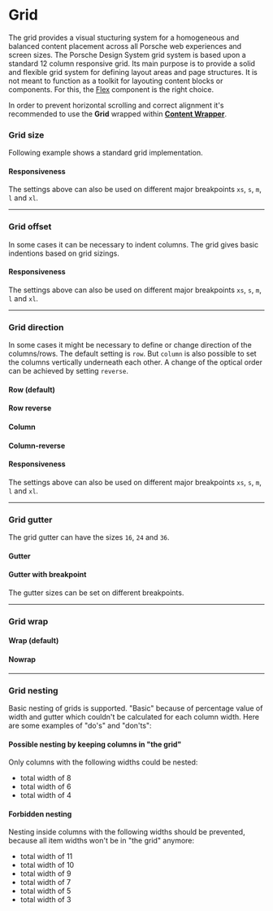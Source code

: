 # Grid

The grid provides a visual stucturing system for a homogeneous and balanced content placement across all Porsche web experiences and screen sizes. The Porsche Design System grid system is based upon a standard 12 column responsive grid. Its main purpose is to provide a solid and flexible grid system for defining layout areas and page structures. It is not meant to function as a toolkit for layouting content blocks or components. For this, the [Flex](components/flex) component is the right choice.

In order to prevent horizontal scrolling and correct alignment it's recommended to use the **Grid** wrapped within [**Content Wrapper**](components/content-wrapper).


### Grid size

Following example shows a standard grid implementation.  

<Playground :markup="size" :config="config"></Playground>

#### Responsiveness

The settings above can also be used on different major breakpoints `xs`, `s`, `m`, `l` and `xl`.

<Playground :markup="sizeResponsiveness" :config="config"></Playground>

---

### Grid offset

In some cases it can be necessary to indent columns. The grid gives basic indentions based on grid sizings.

<Playground :markup="offset" :config="config"></Playground>

#### Responsiveness

The settings above can also be used on different major breakpoints `xs`, `s`, `m`, `l` and `xl`.

<Playground :markup="offsetResponsiveness" :config="config"></Playground>

---

### Grid direction

In some cases it might be necessary to define or change direction of the columns/rows. The default setting is `row`. But `column` is also possible to set the columns vertically underneath each other. A change of the optical order can be achieved by setting `reverse`.

#### Row (default)

<Playground :markup="direction('row')" :config="config"></Playground>

#### Row reverse

<Playground :markup="direction('row-reverse')" :config="config"></Playground>

#### Column

<Playground :markup="direction('column')" :config="config"></Playground>

#### Column-reverse

<Playground :markup="direction('column-reverse')" :config="config"></Playground>

#### Responsiveness

The settings above can also be used on different major breakpoints `xs`, `s`, `m`, `l` and `xl`.

<Playground :markup="direction('{ base: \'column\', m: \'row\' }', '{ base: 12, m: 4 }')" :config="config"></Playground>

---

### Grid gutter

The grid gutter can have the sizes `16`, `24` and `36`.

#### Gutter

<Playground :markup="gutter()" :config="config"></Playground>

#### Gutter with breakpoint

The gutter sizes can be set on different breakpoints.

<Playground :markup="gutterBreakpoint()" :config="config"></Playground>

---

### Grid wrap

#### Wrap (default)

<Playground :markup="wrap('wrap')" :config="config"></Playground>

#### Nowrap

<Playground :markup="wrap('nowrap')" :config="config"></Playground>

---

### Grid nesting

Basic nesting of grids is supported. "Basic" because of percentage value of width and gutter which couldn't be calculated for each column width. Here are some examples of "do's" and "don'ts":

<Playground :markup="nesting" :config="config"></Playground>

#### Possible nesting by keeping columns in "the grid"

Only columns with the following widths could be nested:

* total width of 8
* total width of 6
* total width of 4

#### Forbidden nesting

Nesting inside columns with the following widths should be prevented, because all item widths won't be in "the grid" anymore:

* total width of 11
* total width of 10
* total width of 9
* total width of 7
* total width of 5
* total width of 3

<script lang="ts">
  import Vue from 'vue';
  import Component from 'vue-class-component';
  
  @Component
  export default class Code extends Vue {
    config = { spacing: 'block-small' };
    
    get size() {
      return `<p-grid class="example-grid">
  <p-grid-item size="12">12</p-grid-item>
</p-grid>
${Array.from(Array(11)).map((x, i) => `<p-grid class="example-grid">
  <p-grid-item size="${i+1}">${i+1}</p-grid-item>
  <p-grid-item size="${11-i}">${11-i}</p-grid-item>
</p-grid>`).join('\n')}`;
    }

    sizeResponsiveness =
`<p-grid class="example-grid">
  <p-grid-item size="{ base: 6, m: 2 }">A</p-grid-item>
  <p-grid-item size="{ base: 6, m: 10 }">B</p-grid-item>
</p-grid>`;

    get offset() {
      return `${Array.from(Array(11)).map((x, i) => `<p-grid class="example-grid">
    <p-grid-item offset="${i+1}" size="${11-i}">${i+1}</p-grid-item>
</p-grid>`).join('\n')}`;
    }
    
    offsetResponsiveness =
`<p-grid class="example-grid">
  <p-grid-item offset="{ base: 6, m: 2 }" size="{ base: 6, m: 10 }">A</p-grid-item>
</p-grid>`;

    direction(value: string, size: string = '4') {
      const attr = value ? ` direction="${value}"` : '';
      const sizeAttr = value ? ` size="${size}"` : '';
      return `<p-grid${attr} class="example-grid">
  <p-grid-item${sizeAttr}>A</p-grid-item>
  <p-grid-item${sizeAttr}>B</p-grid-item>
  <p-grid-item${sizeAttr}>C</p-grid-item>
</p-grid>`;
    }

    gutter() {
      return `<p-grid gutter="16" class="example-grid">
  <p-grid-item size="4">A</p-grid-item>
  <p-grid-item size="4">B</p-grid-item>
  <p-grid-item size="4">C</p-grid-item>
</p-grid>
<p-grid gutter="24" class="example-grid">
  <p-grid-item size="4">D</p-grid-item>
  <p-grid-item size="4">E</p-grid-item>
  <p-grid-item size="4">F</p-grid-item>
</p-grid>
<p-grid gutter="36" class="example-grid">
  <p-grid-item size="4">G</p-grid-item>
  <p-grid-item size="4">H</p-grid-item>
  <p-grid-item size="4">I</p-grid-item>
</p-grid>`; 
    }

    gutterBreakpoint(){
      return `<p-grid gutter="{base: 36, m: 16}" class="example-grid">
    <p-grid-item size="4">A</p-grid-item>
    <p-grid-item size="4">B</p-grid-item>
    <p-grid-item size="4">C</p-grid-item>
  </p-grid>`;
    }

    wrap(value: string) {
      return `<p-grid wrap="${value}" class="example-grid">
  <p-grid-item size="6">A</p-grid-item>
  <p-grid-item size="6">B</p-grid-item>
  <p-grid-item size="6">C</p-grid-item>
  <p-grid-item size="6">D</p-grid-item>
</p-grid>`; 
    }
    
    nesting =
`<p-grid>
  <p-grid-item size="6">
    <p-grid class="example-grid">
      <p-grid-item size="6">A</p-grid-item>
      <p-grid-item size="6">B</p-grid-item>
    </p-grid>
  </p-grid-item>
  <p-grid-item size="6">
    <p-grid class="example-grid">
      <p-grid-item size="4">A</p-grid-item>
      <p-grid-item size="8">B</p-grid-item>
    </p-grid>
  </p-grid-item>
</p-grid>`;


  }
</script>

<style scoped lang="scss">
  @import '~@porsche-design-system/utilities/scss';
  
  ::v-deep .example-grid p-grid-item {
    @include p-text-small;
    color: $p-color-theme-dark-default;
    text-align: center;
    background: lightskyblue;
    background-clip: content-box;
    
    &[offset] {
      color: lightskyblue;
      text-indent: calc(-100% - 48px);
    }
  }
</style>